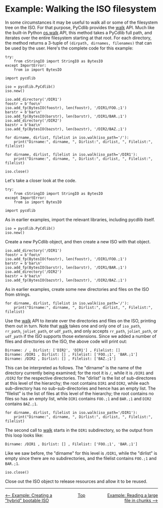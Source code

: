 # Example: Walking the ISO filesystem

In some circumstances it may be useful to walk all or some of the filesystem tree on the ISO.  For that purpose, PyCdlib provides the [walk](pycdlib-api.html#PyCdlib-walk) API.  Much like the built-in Python [os.walk](https://docs.python.org/3.6/library/os.html#os.walk) API, this method takes a PyCdlib full path, and iterates over the entire filesystem starting at that root.  For each directory, the method returns a 3-tuple of `(dirpath, dirnames, filenames)` that can be used by the user.  Here's the complete code for this example:

```
try:
    from cStringIO import StringIO as BytesIO
except ImportError:
    from io import BytesIO

import pycdlib

iso = pycdlib.PyCdlib()
iso.new()

iso.add_directory('/DIR1')
foostr = b'foo\n'
iso.add_fp(BytesIO(foostr), len(foostr), '/DIR1/FOO.;1')
barstr = b'bar\n'
iso.add_fp(BytesIO(barstr), len(barstr), '/DIR1/BAR.;1')
iso.add_directory('/DIR2')
bazstr = b'baz\n'
iso.add_fp(BytesIO(bazstr), len(bazstr), '/DIR2/BAZ.;1')

for dirname, dirlist, filelist in iso.walk(iso_path='/'):
    print("Dirname:", dirname, ", Dirlist:", dirlist, ", Filelist:", filelist)

for dirname, dirlist, filelist in iso.walk(iso_path='/DIR1'):
    print("Dirname:", dirname, ", Dirlist:", dirlist, ", Filelist:", filelist)

iso.close()
```

Let's take a closer look at the code.

```
try:
    from cStringIO import StringIO as BytesIO
except ImportError:
    from io import BytesIO

import pycdlib
```

As in earlier examples, import the relevant libraries, including pycdlib itself.

```
iso = pycdlib.PyCdlib()
iso.new()
```

Create a new PyCdlib object, and then create a new ISO with that object.

```
iso.add_directory('/DIR1')
foostr = b'foo\n'
iso.add_fp(BytesIO(foostr), len(foostr), '/DIR1/FOO.;1')
barstr = b'bar\n'
iso.add_fp(BytesIO(barstr), len(barstr), '/DIR1/BAR.;1')
iso.add_directory('/DIR2')
bazstr = b'baz\n'
iso.add_fp(BytesIO(bazstr), len(bazstr), '/DIR2/BAZ.;1')
```

As in earlier examples, create some new directories and files on the ISO from strings.

```
for dirname, dirlist, filelist in iso.walk(iso_path='/'):
    print("Dirname:", dirname, ", Dirlist:", dirlist, ", Filelist:", filelist)
```

Use the [walk](pycdlib-api.html#PyCdlib-walk) API to iterate over the directories and files on the ISO, printing them out in turn.  Note that [walk](pycdlib-api.html#PyCdlib-walk) takes one and only one of `iso_path`, `rr_path`, `joliet_path`, or `udf_path`, and only accepts `rr_path`, `joliet_path`, or `udf_path` if the ISO supports those extensions.  Since we added a number of files and directories on the ISO, the above code will print out:

```
Dirname: / , Dirlist: ['DIR2', 'DIR1'] , Filelist: []
Dirname: /DIR1 , Dirlist: [] , Filelist: ['FOO.;1', 'BAR.;1']
Dirname: /DIR2 , Dirlist: [] , Filelist: ['BAZ.;1']
```

This can be interpreted as follows.  The "dirname" is the name of the directory currently being examined; for the root it is `/`, while it is `/DIR1` and `/DIR2` for the respective directories.  The "dirlist" is the list of sub-directores at this level of the hierarchy; the root contains `DIR1` and `DIR2`, while each sub-directory has no sub-sub-directories and hence has an empty list.  The "filelist" is the list of files at this level of the hierarchy; the root contains no files so has an empty list, while `DIR1` contains `FOO.;1` and `BAR.;1` and `DIR2` contains `BAZ.;1`.

```
for dirname, dirlist, filelist in iso.walk(iso_path='/DIR1'):
    print("Dirname:", dirname, ", Dirlist:", dirlist, ", Filelist:", filelist)
```

The second call to [walk](pycdlib-api.html#PyCdlib-walk) starts in the `DIR1` subdirectory, so the output from this loop looks like:

```
Dirname: /DIR1 , Dirlist: [] , Filelist: ['FOO.;1', 'BAR.;1']
```

Like we saw before, the "dirname" for this level is `/DIR1`, while the "dirlist" is empty since there are no subdirectories, and the filelist contains `FOO.;1` and `BAR.;1`.

```
iso.close()
```

Close out the ISO object to release resources and allow it to be reused.

---

<div style="width: 100%; display: table;">
  <div style="display: table-row;">
    <div style="width: 33%; display: table-cell; text-align: left;">
      <a href="example-creating-hybrid-bootable-iso.html"><-- Example: Creating a "hybrid" bootable ISO</a>
    </div>
    <div style="width: 33%; display: table-cell; text-align: center;">
      <a href="https://clalancette.github.io/pycdlib/">Top</a>
    </div>
    <div style="width: 33%; display: table-cell; text-align: right;">
      <a href="example-reading-file-in-chunks.html">Example: Reading a large file in chunks --></a>
    </div>
</div>
